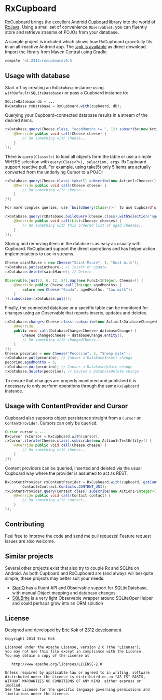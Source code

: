 RxCupboard
============
RxCupboard brings the excellent Android [Cupboard](https://bitbucket.org/qbusict/cupboard) library into the world of [RxJava](https://github.com/ReactiveX/RxJava). Using a small set of convenience `Observable`s, you can fluently store and retrieve streams of POJOs from your database.

A sample project is included which shows how RxCupboard gracefully fits in an all-reactive Android app. The [.apk is available]() as direct download. Import the library from Maven Central using Gradle:
```groovy
compile 'nl.2312:rxcupboard:0.5'
```

Usage with database
-------------------
Start off by creating an `RxDatabase` instance using `withDefault(SQLiteDatabase)` or pass a Cupboard instance to:
```java
SQLiteDatabase db = ...
RxDatabase rxDatabase = RxCupboard.with(cupboard, db);
```

Querying your Cupboard-connected database results in a stream of the desired items.

```java
rxDatabase.query(Cheese.class, "agedMonths >= ", 12).subscribe(new Action1<Cheese>() {
    @Override public void call(Cheese cheese) {
        // Do something with cheese...
    }
});
```

There is `query(Class<?>)` to load all objects form the table or use a simple WHERE selection with `query(Class<?>), selection, args`. RxCupboard support reactive pull. For example, using take(5) only 5 items are actually converted from the underlying Cursor to a POJO:

```java
rxDatabase.query(Cheese.class).take(5).subscribe(new Action1<Cheese>() {
    @Override public void call(Cheese cheese) {
        // Do something with cheese...
    }
});

For more complex queries, use `buildQuery(Class<?>)` to use Cupboard's query builder and then call `query(DatabaseCompartment.QueryBuilder<T>)`:

rxDatabase.query(rxDatabase.buildQuery(Cheese.class).withSelection("agedMonths >= 12").orderBy("name")).toList().subscribe(new Action1<Cheese>() {
    @Override public void call(List<Cheese> cheeses) {
        // Do something with this ordered list of aged cheeses...
    }
});
```

Storing and removing items in the databse is as easy as usually with Cupboard. RxCupboard support the direct operations and has helper action implementations to use in streams.

```java
Cheese saintMaure = new Cheese("Saint-Maure", 1, "Goat milk");
rxDatabase.put(saintMaure); // Insert or update
rxDatabase.delete(saintMaure); // Delete

Observable.just(3, 6, 12, 24).map(new Func1<Integer, Cheese>() {
    @Override public Cheese call(Integer agedMonths) {
        return new Cheese("Gouda", agedMonths, "Cow milk");
    }
}).subscribe(rxDatabase.put());
```

Finally, the connected database or a specific table can be monitored for changes using an Observable that reports inserts, updates and deletes.
```java
rxDatabase.changes(Cheese.class).subscribe(new Action1<DatabaseChange<Cheese>>() {
    @Override
    public void call(DatabaseChange<Cheese> databaseChange) {
        Cheese changedCheese = databaseChange.entity();
        // Do something with changedCheese...
    }
});
Cheese pecorino = new Cheese("Pecorino", 3, "Sheep milk");
rxDatabase.put(pecorino); // Causes a DatabaseInsert change
pecorino.agedMonths = 6;
rxDatabase.put(pecorino); // Causes a DatabaseUpdate change
rxDatabase.delete(pecorino); // Causes a DatabaseDelete change
```
To ensure that changes are properly monitored and published it is necessary to only perform operations through the same `RxCupboard` instance.


Usage with ContentProvider and Cursor
-------------------------------------
Cupboard also supports object persistance straight from a `Cursor` or `ContentProvider`. Cursors can only be queried.
```java
Cursor cursor = ...
RxCursor rxCursor = RxCupboard.with(cursor);
rxCursor.iterate(Cheese.class).subscribe(new Action1<TestEntity>() {
	@Override public void call(Cheese cheese) {
        // Do something with cheese...
    }
});
```

Content providers can be queried, inserted and deleted via the usual Cupboard way where the provider is assumed to act as REST.
```java
RxContentProvider rxContentProvider = RxCupboard.with(cupboard, getContext(),
        ContactsContract.Contacts.CONTENT_URI);
rxContentProvider.query(Contact.class).subscribe(new Action1<Integer>() {
	@Override public void call(Contact contact) {
		// Do something with contact...
	}
});
```

Contributing
------------
Feel free to improve the code and send me pull requests! Feature request issues are also welcome.

Similar projects
----------------

Several other projects exist that also try to couple Rx and SQLite on Android. As both Cupboard and RxCupboard are (and always will be) quite simple, these projects may better suit your needs:

- [StorIO](https://github.com/pushtorefresh/storio) has a fluent API and Observable support for SQLiteDatabase, with manual Object mapping and database changes
- [SQLBrite](https://github.com/square/sqlbrite) is a very light Observable wrapper around SQLiteOpenHelper and could perhaps grow into an ORM solution

License
-------
Designed and developed by [Eric Kok](mailto:eric@2312.nl) of [2312 development](http://2312.nl).

    Copyright 2014 Eric Kok
    
    Licensed under the Apache License, Version 2.0 (the "License");
    you may not use this file except in compliance with the License.
    You may obtain a copy of the License at
    
       http://www.apache.org/licenses/LICENSE-2.0
    
    Unless required by applicable law or agreed to in writing, software
    distributed under the License is distributed on an "AS IS" BASIS,
    WITHOUT WARRANTIES OR CONDITIONS OF ANY KIND, either express or implied.
    See the License for the specific language governing permissions and
    limitations under the License.
